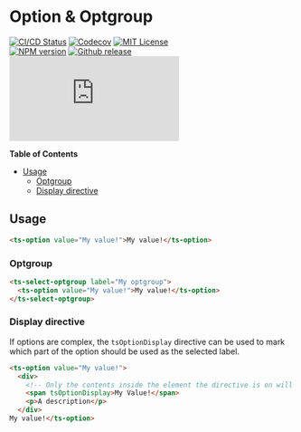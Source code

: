 <h1>Option & Optgroup</h1>

[![CI/CD Status][github-action-badge]][github-action-link] [![Codecov][codecov-badge]][codecov-project] [![MIT License][license-image]][license-url]  
[![NPM version][npm-version-image]][npm-package] [![Github release][gh-release-badge]][gh-releases] [![Library size][file-size-badge]][raw-distribution-js]

<!-- START doctoc generated TOC please keep comment here to allow auto update -->
<!-- DON'T EDIT THIS SECTION, INSTEAD RE-RUN doctoc TO UPDATE -->
**Table of Contents**

- [Usage](#usage)
  - [Optgroup](#optgroup)
  - [Display directive](#display-directive)

<!-- END doctoc generated TOC please keep comment here to allow auto update -->

## Usage

```html
<ts-option value="My value!">My value!</ts-option>
```

### Optgroup

```html
<ts-select-optgroup label="My optgroup">
  <ts-option value="My value!">My value!</ts-option>
</ts-select-optgroup>
```

### Display directive

If options are complex, the `tsOptionDisplay` directive can be used to mark which part of the option should be used as
the selected label.

```html
<ts-option value="My value!">
  <div>
    <!-- Only the contents inside the element the directive is on will be used: "My Value!" -->
    <span tsOptionDisplay>My Value!</span>
    <p>A description</p>
  </div>
My value!</ts-option>
```


<!-- Links -->
[license-url]:         https://github.com/GetTerminus/terminus-oss/blob/master/LICENSE
[license-image]:       http://img.shields.io/badge/license-MIT-blue.svg
[codecov-project]:     https://codecov.io/gh/GetTerminus/terminus-oss
[codecov-badge]:       https://codecov.io/gh/GetTerminus/terminus-oss/branch/master/graph/badge.svg
[npm-version-image]:   http://img.shields.io/npm/v/@terminus/ui-option.svg
[npm-package]:         https://www.npmjs.com/package/@terminus/ui-option
[gh-release-badge]:    https://img.shields.io/github/release/GetTerminus/terminus-oss.svg
[gh-releases]:         https://github.com/GetTerminus/terminus-ui/releases/
[github-action-badge]: https://github.com/GetTerminus/terminus-oss/workflows/Release%20CI/badge.svg
[github-action-link]:  https://github.com/GetTerminus/terminus-oss/actions?query=workflow%3A%22CI+Release%22
[file-size-badge]:     http://img.badgesize.io/https://unpkg.com/@terminus/ui-option/bundles/terminus-ui-option.umd.min.js?compression=gzip
[raw-distribution-js]: https://unpkg.com/@terminus/ui-option/bundles/terminus-ui-option.umd.js

